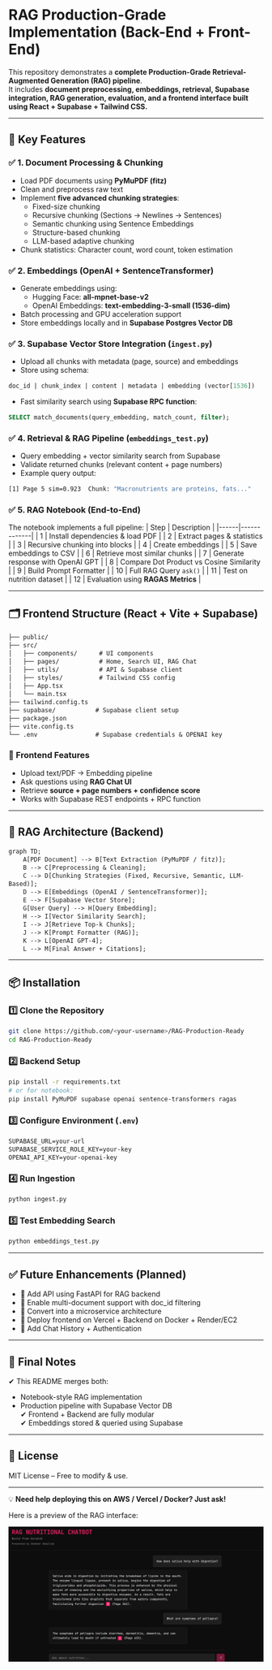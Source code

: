 # RAG Production-Grade Implementation (Back-End + Front-End)

This repository demonstrates a **complete Production-Grade Retrieval-Augmented Generation (RAG) pipeline**.  
It includes **document preprocessing, embeddings, retrieval, Supabase integration, RAG generation, evaluation, and a frontend interface built using React + Supabase + Tailwind CSS.**

---

## 🚀 Key Features

### ✅ 1. Document Processing & Chunking
- Load PDF documents using **PyMuPDF (fitz)**
- Clean and preprocess raw text
- Implement **five advanced chunking strategies**:
  - Fixed-size chunking  
  - Recursive chunking (Sections → Newlines → Sentences)  
  - Semantic chunking using Sentence Embeddings  
  - Structure-based chunking  
  - LLM-based adaptive chunking  
- Chunk statistics: Character count, word count, token estimation

### ✅ 2. Embeddings (OpenAI + SentenceTransformer)
- Generate embeddings using:
  - Hugging Face: **all-mpnet-base-v2**
  - OpenAI Embeddings: **text-embedding-3-small (1536-dim)**
- Batch processing and GPU acceleration support
- Store embeddings locally and in **Supabase Postgres Vector DB**

### ✅ 3. Supabase Vector Store Integration (`ingest.py`)
- Upload all chunks with metadata (page, source) and embeddings
- Store using schema:
```sql
doc_id | chunk_index | content | metadata | embedding (vector[1536])
```
- Fast similarity search using **Supabase RPC function**:
```sql
SELECT match_documents(query_embedding, match_count, filter);
```

### ✅ 4. Retrieval & RAG Pipeline (`embeddings_test.py`)
- Query embedding + vector similarity search from Supabase
- Validate returned chunks (relevant content + page numbers)
- Example query output:
```bash
[1] Page 5 sim=0.923  Chunk: "Macronutrients are proteins, fats..."
```

### ✅ 5. RAG Notebook (End-to-End)
The notebook implements a full pipeline:
| Step | Description |
|------|-------------|
| 1    | Install dependencies & load PDF |
| 2    | Extract pages & statistics |
| 3    | Recursive chunking into blocks |
| 4    | Create embeddings |
| 5    | Save embeddings to CSV |
| 6    | Retrieve most similar chunks |
| 7    | Generate response with OpenAI GPT |
| 8    | Compare Dot Product vs Cosine Similarity |
| 9    | Build Prompt Formatter |
| 10   | Full RAG Query `ask()` |
| 11   | Test on nutrition dataset |
| 12   | Evaluation using **RAGAS Metrics** |

---

## 🗂 Frontend Structure (React + Vite + Supabase)

```
├── public/
├── src/
│   ├── components/      # UI components
│   ├── pages/           # Home, Search UI, RAG Chat
│   ├── utils/           # API & Supabase client
│   ├── styles/          # Tailwind CSS config
│   ├── App.tsx
│   └── main.tsx
├── tailwind.config.ts
├── supabase/           # Supabase client setup
├── package.json
├── vite.config.ts
└── .env                # Supabase credentials & OPENAI key
```

### 🎯 Frontend Features
- Upload text/PDF → Embedding pipeline
- Ask questions using **RAG Chat UI**
- Retrieve **source + page numbers + confidence score**
- Works with Supabase REST endpoints + RPC function

---

## 🧠 RAG Architecture (Backend)

```mermaid
graph TD;
    A[PDF Document] --> B[Text Extraction (PyMuPDF / fitz)];
    B --> C[Preprocessing & Cleaning];
    C --> D[Chunking Strategies (Fixed, Recursive, Semantic, LLM-Based)];
    D --> E[Embeddings (OpenAI / SentenceTransformer)];
    E --> F[Supabase Vector Store];
    G[User Query] --> H[Query Embedding];
    H --> I[Vector Similarity Search];
    I --> J[Retrieve Top-k Chunks];
    J --> K[Prompt Formatter (RAG)];
    K --> L[OpenAI GPT-4];
    L --> M[Final Answer + Citations];
```

---

## 📦 Installation

### 1️⃣ Clone the Repository
```bash
git clone https://github.com/<your-username>/RAG-Production-Ready
cd RAG-Production-Ready
```

### 2️⃣ Backend Setup
```bash
pip install -r requirements.txt
# or for notebook:
pip install PyMuPDF supabase openai sentence-transformers ragas
```

### 3️⃣ Configure Environment (`.env`)
```
SUPABASE_URL=your-url
SUPABASE_SERVICE_ROLE_KEY=your-key
OPENAI_API_KEY=your-openai-key
```

### 4️⃣ Run Ingestion
```bash
python ingest.py
```

### 5️⃣ Test Embedding Search
```bash
python embeddings_test.py
```

---

## ✅ Future Enhancements (Planned)
- 🔹 Add API using FastAPI for RAG backend  
- 🔹 Enable multi-document support with doc_id filtering  
- 🔹 Convert into a microservice architecture  
- 🔹 Deploy frontend on Vercel + Backend on Docker + Render/EC2  
- 🔹 Add Chat History + Authentication  

---

## 🏁 Final Notes
✔ This README merges both:
- Notebook-style RAG implementation  
- Production pipeline with Supabase Vector DB  
✔ Frontend + Backend are fully modular  
✔ Embeddings stored & queried using Supabase  

---

## 📄 License
MIT License – Free to modify & use.

---

💡 **Need help deploying this on AWS / Vercel / Docker? Just ask!**

Here is a preview of the RAG interface:

![RAG UI Screenshot](./assets/rag-ui.png)

